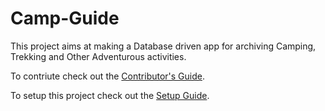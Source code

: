 # Camp-Guide

This project aims at making a Database driven app for archiving Camping, Trekking and Other Adventurous activities.

To contriute check out the [Contributor's Guide][COGG].

[COGG]: /contribution-guide.md

To setup this project check out the [Setup Guide][I].

[I]: /setup-guide.md
